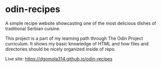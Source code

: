 # odin-recipes
A simple recipe website showcasting one of the most delicious dishes of traditional Serbian cuisine.

This project is a part of my learning path through The Odin Project curriculum. It shows my basic knowledge of HTML and how files and directories should be nicely organized inside of repo.

Live site: https://dgomola314.github.io/odin-recipes